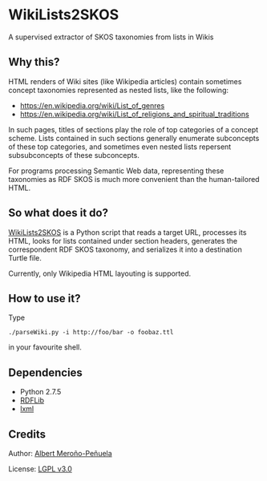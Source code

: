WikiLists2SKOS
==============

A supervised extractor of SKOS taxonomies from lists in Wikis

## Why this?

HTML renders of Wiki sites (like Wikipedia articles) contain sometimes
concept taxonomies represented as nested lists, like the following:

- https://en.wikipedia.org/wiki/List_of_genres
- https://en.wikipedia.org/wiki/List_of_religions_and_spiritual_traditions

In such pages, titles of sections play the role of top categories of a
concept scheme. Lists contained in such sections generally enumerate
subconcepts of these top categories, and sometimes even nested lists
repersent subsubconcepts of these subconcepts.

For programs processing Semantic Web data, representing these
taxonomies as RDF SKOS is much more convenient than the human-tailored
HTML.

## So what does it do?

[WikiLists2SKOS](http://github.com/albertmeronyo/WikiLists2SKOS) is a
Python script that reads a target URL, processes its HTML, looks for
lists contained under section headers, generates the correspondent RDF
SKOS taxonomy, and serializes it into a destination Turtle file.

Currently, only Wikipedia HTML layouting is supported.

## How to use it?

Type

`./parseWiki.py -i http://foo/bar -o foobaz.ttl`

in your favourite shell.

## Dependencies

- Python 2.7.5
- [RDFLib](https://github.com/RDFLib)
- [lxml](http://lxml.de/)

## Credits

Author: [Albert Meroño-Peñuela](http://github.com/albertmeronyo)

License: [LGPL v3.0](http://www.gnu.org/licenses/lgpl.html)

